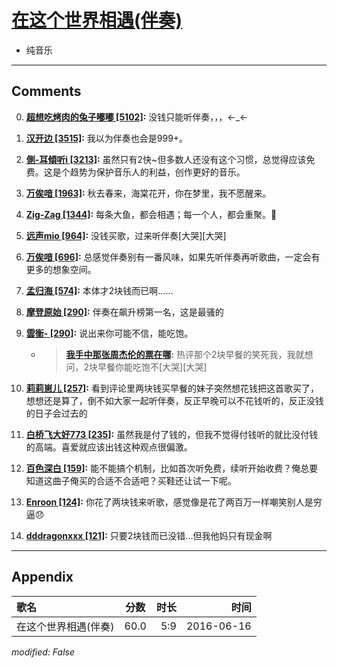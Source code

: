 # [在这个世界相遇(伴奏)](https://music.163.com/song?id=417250766)

* 纯音乐


---

## Comments
0. **[超想吃烤肉的兔子嘟嘟 \[5102\]](https://music.163.com/#/user/home?id=116647128):** 没钱只能听伴奏，，，←_←

1. **[汉开边 \[3515\]](https://music.163.com/#/user/home?id=114678955):** 我以为伴奏也会是999+。

2. **[側-耳傾听i \[3213\]](https://music.163.com/#/user/home?id=114146763):** 虽然只有2快~但多数人还没有这个习惯，总觉得应该免费。这是个趋势为保护音乐人的利益，创作更好的音乐。

3. **[万俟喑 \[1963\]](https://music.163.com/#/user/home?id=19481057):** 秋去春来，海棠花开，你在梦里，我不愿醒来。

4. **[Zig-Zag \[1344\]](https://music.163.com/#/user/home?id=68208482):** 每条大鱼，都会相遇；每一个人，都会重聚。🐋

5. **[远声mio \[964\]](https://music.163.com/#/user/home?id=72008357):** 没钱买歌，过来听伴奏[大哭][大哭]

6. **[万俟喑 \[696\]](https://music.163.com/#/user/home?id=19481057):** 总感觉伴奏别有一番风味，如果先听伴奏再听歌曲，一定会有更多的想象空间。

7. **[孟归海 \[574\]](https://music.163.com/#/user/home?id=91668132):** 本体才2块钱而已啊……

8. **[摩登原始 \[290\]](https://music.163.com/#/user/home?id=250959833):** 伴奏在飙升榜第一名，这是最骚的

9. **[雲衡- \[290\]](https://music.163.com/#/user/home?id=52737009):** 说出来你可能不信，能吃饱。
	* > **[我手中那张周杰伦的票在哪](https://music.163.com/#/user/home?id=128322068):** 热评那个2块早餐的笑死我，我就想问，2块早餐你能吃饱不[大哭][大哭]

10. **[莉莉崽儿 \[257\]](https://music.163.com/#/user/home?id=57223382):** 看到评论里两块钱买早餐的妹子突然想花钱把这首歌买了，想想还是算了，倒不如大家一起听伴奏，反正早晚可以不花钱听的，反正没钱的日子会过去的

11. **[白桥飞大好773 \[235\]](https://music.163.com/#/user/home?id=113445960):** 虽然我是付了钱的，但我不觉得付钱听的就比没付钱的高端。喜爱就应该出钱这种观点很偏激。

12. **[百色深白 \[159\]](https://music.163.com/#/user/home?id=3808249):** 能不能搞个机制，比如首次听免费，续听开始收费？俺总要知道这曲子俺买的合适不合适吧？买鞋还让试一下呢。

13. **[Enroon \[124\]](https://music.163.com/#/user/home?id=80056775):** 你花了两块钱来听歌，感觉像是花了两百万一样嘲笑别人是穷逼😞

14. **[dddragonxxx \[121\]](https://music.163.com/#/user/home?id=112567215):** 只要2块钱而已没错...但我他妈只有现金啊



---

## Appendix

|歌名|分数|时长|时间|
|:---|:---:|---:|---:|
|在这个世界相遇(伴奏)|60.0|5:9|2016-06-16

*modified: False*